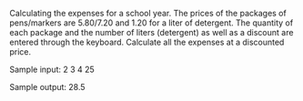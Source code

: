 Calculating the expenses for a school year. 
The prices of the packages of pens/markers are 5.80/7.20 and 1.20 for a liter of detergent.
The quantity of each package and the number of liters (detergent) as well as a discount are entered through the keyboard.
Calculate all the expenses at a discounted price.

Sample input: 2 3 4 25

Sample output: 28.5
